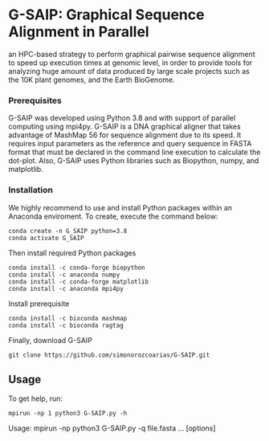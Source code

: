 # G-SAIP: Graphical Sequence Alignment in Parallel

an HPC-based strategy to perform graphical pairwise sequence alignment to speed up execution times at genomic level, in order to provide tools for analyzing huge amount of data produced by large scale projects such as the 10K plant genomes, and the Earth BioGenome.

### Prerequisites

G-SAIP was developed using Python 3.8 and with support of parallel computing using mpi4py. G-SAIP is a DNA graphical aligner that takes advantage of MashMap 56 for sequence alignment due to its speed. It requires input parameters as the reference and query sequence in FASTA format that must be declared in the command line execution to calculate the dot-plot. Also, G-SAIP uses Python libraries such as Biopython, numpy, and matplotlib.


### Installation

We highly recommend to use and install Python packages within an Anaconda enviroment. To create, execute the command below:
```
conda create -n G_SAIP python=3.8
conda activate G_SAIP
```
Then install required Python packages
```
conda install -c conda-forge biopython
conda install -c anaconda numpy
conda install -c conda-forge matplotlib
conda install -c anaconda mpi4py
```
Install prerequisite
```
conda install -c bioconda mashmap
conda install -c bioconda ragtag
```
Finally, download G-SAIP
```
git clone https://github.com/simonorozcoarias/G-SAIP.git
```
## Usage

To get help, run: 
```
mpirun -np 1 python3 G-SAIP.py -h
```
Usage: mpirun -np <threads> python3 G-SAIP.py -q file.fasta ... [options]


